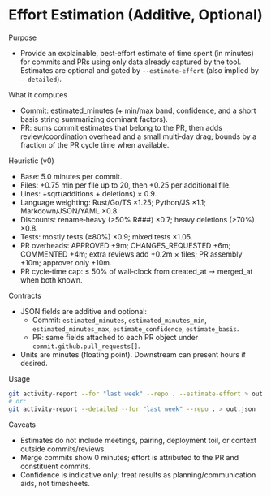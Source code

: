 # Effort Estimation (Additive, Optional)

Purpose

- Provide an explainable, best‑effort estimate of time spent (in minutes) for commits and PRs using only data already captured by the tool. Estimates are optional and gated by `--estimate-effort` (also implied by `--detailed`).

What it computes

- Commit: estimated_minutes (+ min/max band, confidence, and a short basis string summarizing dominant factors).
- PR: sums commit estimates that belong to the PR, then adds review/coordination overhead and a small multi‑day drag; bounds by a fraction of the PR cycle time when available.

Heuristic (v0)

- Base: 5.0 minutes per commit.
- Files: +0.75 min per file up to 20, then +0.25 per additional file.
- Lines: +sqrt(additions + deletions) × 0.9.
- Language weighting: Rust/Go/TS ×1.25; Python/JS ×1.1; Markdown/JSON/YAML ×0.8.
- Discounts: rename‑heavy (>50% R###) ×0.7; heavy deletions (>70%) ×0.8.
- Tests: mostly tests (≥80%) ×0.9; mixed tests ×1.05.
- PR overheads: APPROVED +9m; CHANGES_REQUESTED +6m; COMMENTED +4m; extra reviews add +0.2m × files; PR assembly +10m; approver only +10m.
- PR cycle‑time cap: ≤ 50% of wall‑clock from created_at → merged_at when both known.

Contracts

- JSON fields are additive and optional:
  - Commit: `estimated_minutes`, `estimated_minutes_min`, `estimated_minutes_max`, `estimate_confidence`, `estimate_basis`.
  - PR: same fields attached to each PR object under `commit.github.pull_requests[]`.
- Units are minutes (floating point). Downstream can present hours if desired.

Usage

```bash
git activity-report --for "last week" --repo . --estimate-effort > out.json
# or:
git activity-report --detailed --for "last week" --repo . > out.json
```

Caveats

- Estimates do not include meetings, pairing, deployment toil, or context outside commits/reviews.
- Merge commits show 0 minutes; effort is attributed to the PR and constituent commits.
- Confidence is indicative only; treat results as planning/communication aids, not timesheets.


